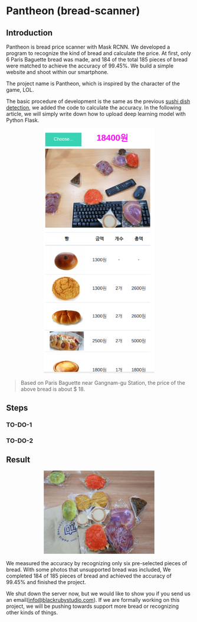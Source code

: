# Pantheon (bread-scanner)

## Introduction

Pantheon is bread price scanner with Mask RCNN. We developed a program to recognize the kind of bread and calculate the price. At first, only 6 Paris Baguette bread was made, and 184 of the total 185 pieces of bread were matched to achieve the accuracy of 99.45%. We build a simple website and shoot within our smartphone.

The project name is Pantheon, which is inspired by the character of the game, LOL.

The basic procedure of development is the same as the previous [sushi dish detection](https://github.com/blackrubystudio/Sushi-dish-detection), we added the code to calculate the accuracy. In the following article, we will simply write down how to upload deep learning model with Python Flask.

<p align="center">
    <img src="./images/bread-scanner.png" alt="bread scanner price result" width="300"/>
</p>

> Based on Paris Baguette near Gangnam-gu Station, the price of the above bread is about $ 18. 

## Steps 

### TO-DO-1

### TO-DO-2

## Result

<p align="center">
    <img src="./images/result.png" alt="bread scanner price result" width="300"/>
</p>

We measured the accuracy by recognizing only six pre-selected pieces of bread. With some photos that unsupported bread was included, We completed 184 of 185 pieces of bread and achieved the accuracy of 99.45% and finished the project.

We shut down the server now, but we would like to show you if you send us an email(info@blackrubystudio.com). If we are formally working on this project, we will be pushing towards support more bread or recognizing other kinds of things.
